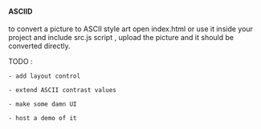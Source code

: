 #### ASCIID

to convert a picture to ASCII style art open index.html or use it inside your project and include src.js script , upload the picture and it should be converted directly.

TODO :  

    - add layout control

    - extend ASCII contrast values

    - make some damn UI

    - host a demo of it
